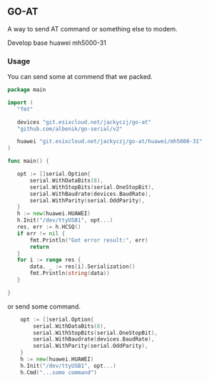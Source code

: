 GO-AT
-----

A way to send AT command or something else to modem.

Develop base huawei mh5000-31

### Usage
You can send some at commend that we packed.
 
 ```go
package main

import (
	"fmt"

	devices "git.esixcloud.net/jackyczj/go-at"
	"github.com/albenik/go-serial/v2"

	huawei "git.esixcloud.net/jackyczj/go-at/huawei/mh5000-31"
)

func main() {

	opt := []serial.Option{
		serial.WithDataBits(8),
		serial.WithStopBits(serial.OneStopBit),
		serial.WithBaudrate(devices.BaudRate),
		serial.WithParity(serial.OddParity),
	}
	h := new(huawei.HUAWEI)
	h.Init("/dev/ttyUSB1", opt...)
	res, err := h.HCSQ()
	if err != nil {
		fmt.Println("Got error result:", err)
		return
	}
	for i := range res {
		data, _ := res[i].Serialization()
		fmt.Println(string(data))
	}

}
```
or send some command.
```go
	opt := []serial.Option{
		serial.WithDataBits(8),
		serial.WithStopBits(serial.OneStopBit),
		serial.WithBaudrate(devices.BaudRate),
		serial.WithParity(serial.OddParity),
	}
	h := new(huawei.HUAWEI)
	h.Init("/dev/ttyUSB1", opt...)
	h.Cmd("...some command")
```